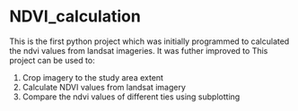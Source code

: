 # NDVI_calculation
This is the first python project which was initially programmed to calculated the ndvi values from landsat imageries. It was futher improved to This project can be used to:
1. Crop imagery to the study area extent
2. Calculate NDVI values from landsat imagery
3. Compare the ndvi values of different ties using subplotting
